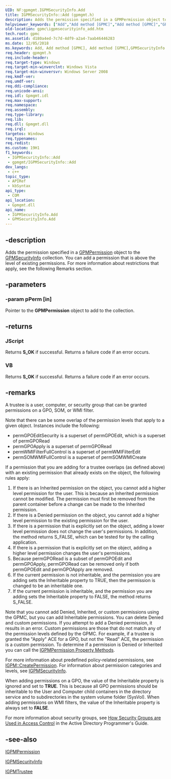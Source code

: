 ```yaml
---
UID: NF:gpmgmt.IGPMSecurityInfo.Add
title: IGPMSecurityInfo::Add (gpmgmt.h)
description: Adds the permission specified in a GPMPermission object to the GPMSecurityInfo collection. You can add a permission that is above the level of existing permissions. For more information about restrictions that apply, see the following Remarks section.
helpviewer_keywords: ["Add","Add method [GPMC]","Add method [GPMC]","GPMSecurityInfo class","Add method [GPMC]","IGPMSecurityInfo interface","GPMSecurityInfo class [GPMC]","Add method","IGPMSecurityInfo interface [GPMC]","Add method","IGPMSecurityInfo.Add","IGPMSecurityInfo::Add","_win32_igpmsecurityinfo_add","gpmc.igpmsecurityinfo_add","gpmgmt/IGPMSecurityInfo::Add"]
old-location: gpmc\igpmsecurityinfo_add.htm
tech.root: gpmc
ms.assetid: d180a4ed-7c7d-4df9-a2a4-7aab46446283
ms.date: 12/05/2018
ms.keywords: Add, Add method [GPMC], Add method [GPMC],GPMSecurityInfo class, Add method [GPMC],IGPMSecurityInfo interface, GPMSecurityInfo class [GPMC],Add method, IGPMSecurityInfo interface [GPMC],Add method, IGPMSecurityInfo.Add, IGPMSecurityInfo::Add, _win32_igpmsecurityinfo_add, gpmc.igpmsecurityinfo_add, gpmgmt/IGPMSecurityInfo::Add
req.header: gpmgmt.h
req.include-header: 
req.target-type: Windows
req.target-min-winverclnt: Windows Vista
req.target-min-winversvr: Windows Server 2008
req.kmdf-ver: 
req.umdf-ver: 
req.ddi-compliance: 
req.unicode-ansi: 
req.idl: Gpmgmt.idl
req.max-support: 
req.namespace: 
req.assembly: 
req.type-library: 
req.lib: 
req.dll: Gpmgmt.dll
req.irql: 
targetos: Windows
req.typenames: 
req.redist: 
ms.custom: 19H1
f1_keywords:
 - IGPMSecurityInfo::Add
 - gpmgmt/IGPMSecurityInfo::Add
dev_langs:
 - c++
topic_type:
 - APIRef
 - kbSyntax
api_type:
 - COM
api_location:
 - Gpmgmt.dll
api_name:
 - IGPMSecurityInfo.Add
 - GPMSecurityInfo.Add
---
```


## -description

Adds the permission specified in a 
<a href="/previous-versions/windows/desktop/api/gpmgmt/nn-gpmgmt-igpmpermission">GPMPermission</a> object to the 
<a href="/previous-versions/windows/desktop/api/gpmgmt/nn-gpmgmt-igpmsecurityinfo">GPMSecurityInfo</a> collection. You can add a permission that is above the level of existing permissions. For more information about restrictions that apply, see the following Remarks section.

## -parameters

### -param pPerm [in]

Pointer to the <b>GPMPermission</b> object to add to the collection.

## -returns

<h3>JScript</h3>
Returns <b>S_OK</b> if successful. Returns a failure code if an error occurs.

<h3>VB</h3>
Returns <b>S_OK</b> if successful. Returns a failure code if an error occurs.

## -remarks

A trustee is a user, computer, or security group that can be granted permissions on a GPO, SOM, or WMI filter.

Note that there can be some overlap of the permission levels that apply to a given object. Instances include the following:

<ul>
<li>permGPOEditSecurity is a superset of permGPOEdit, which is a superset of permGPORead</li>
<li>permGPOApply is a superset of permGPORead</li>
<li>permWMIFilterFullControl is a superset of permWMIFilterEdit</li>
<li>permSOMWMIFullControl is a superset of permSOMWMICreate</li>
</ul>
If a permission that you are adding for a trustee overlaps (as defined above) with an existing permission that already exists on the object, the following rules apply:

<ol>
<li>If there is an Inherited permission on the object, you cannot add a higher level permission for the user. This is because an Inherited permission cannot be modified. The permission must first be removed from the parent container before a change can be made to the Inherited permission.</li>
<li>If there is a Denied permission on the object, you cannot add a higher level permission to the existing permission for the user.</li>
<li>If there is a permission that is explicitly set on the object, adding a lower level permission does not change the user's permissions. In addition, the method returns S_FALSE, which can be tested for by the calling application.</li>
<li>If there is a permission that is explicitly set on the object, adding a higher level permission changes the user's permissions.</li>
<li>Because permGPORead is a subset of permGPOEdit and permGPOApply, permGPORead can be removed only if both permGPOEdit and permGPOApply are removed.</li>
<li>If the current permission is not inheritable, and the permission you are adding sets the Inheritable property to TRUE, then the permission is changed to be an inheritable one.</li>
<li>If the current permission is inheritable, and the permission you are adding sets the Inheritable property to FALSE, the method returns S_FALSE.</li>
</ol>
Note that you cannot add Denied, Inherited, or custom permissions using the GPMC, but you can add Inheritable permissions. You can delete Denied and custom permissions. If you attempt to add a Denied permission, it results in an error. Custom permissions are those that do not match any of the permission levels defined by the GPMC. For example, if a trustee is granted the "Apply" ACE for a GPO, but not the "Read" ACE, the permission is a custom permission. To determine if a permission is Denied or Inherited you can call the 
<a href="/previous-versions/windows/desktop/gpmc/igpmpermission-property-methods">IGPMPermission Property Methods</a>.

For more information about predefined policy-related permissions, see 
<a href="/previous-versions/windows/desktop/api/gpmgmt/nf-gpmgmt-igpm-createpermission">IGPM::CreatePermission</a>. For information about permission categories and levels, see 
<a href="/previous-versions/windows/desktop/api/gpmgmt/nn-gpmgmt-igpmsecurityinfo">IGPMSecurityInfo</a>.

When adding permissions on a GPO, the value of the Inheritable property is ignored and set to <b>TRUE</b>. This is because all GPO permissions should be inheritable to the User and Computer child containers in the directory service and to subdirectories in the system volume folder (SysVol). When adding permissions on WMI filters, the value of the Inheritable property is always set to <b>FALSE</b>.

For more information about security groups, see 
<a href="/windows/desktop/AD/how-security-groups-are-used-in-access-control">How Security Groups are Used in Access Control</a> in the Active Directory Programmer's Guide.

## -see-also

<a href="/previous-versions/windows/desktop/api/gpmgmt/nn-gpmgmt-igpmpermission">IGPMPermission</a>



<a href="/previous-versions/windows/desktop/api/gpmgmt/nn-gpmgmt-igpmsecurityinfo">IGPMSecurityInfo</a>



<a href="/previous-versions/windows/desktop/api/gpmgmt/nn-gpmgmt-igpmtrustee">IGPMTrustee</a>